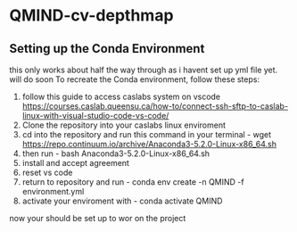 # QMIND-cv-depthmap

## Setting up the Conda Environment

this only works about half the way through as i havent set up yml file yet. will do soon
To recreate the Conda environment, follow these steps:

1. follow this guide to access caslabs system on vscode https://courses.caslab.queensu.ca/how-to/connect-ssh-sftp-to-caslab-linux-with-visual-studio-code-vs-code/
2. Clone the repository into your caslabs linux enviroment
3. cd into the repository and run this command in your terminal - wget https://repo.continuum.io/archive/Anaconda3-5.2.0-Linux-x86_64.sh
4. then run - bash Anaconda3-5.2.0-Linux-x86_64.sh
5. install and accept agreement
6. reset vs code
7. return to repository and run - conda env create -n QMIND -f environment.yml
8. activate your enviroment with - conda activate QMIND

now your should be set up to wor on the project


   
